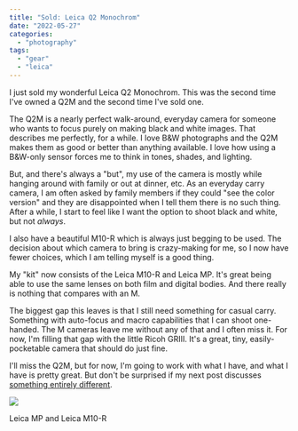 ```yaml
---
title: "Sold: Leica Q2 Monochrom"
date: "2022-05-27"
categories:
  - "photography"
tags:
  - "gear"
  - "leica"
---
```


I just sold my wonderful Leica Q2 Monochrom. This was the second time I've owned a Q2M and the second time I've sold one.

The Q2M is a nearly perfect walk-around, everyday camera for someone who wants to focus purely on making black and white images. That describes me perfectly, for a while. I love B&W photographs and the Q2M makes them as good or better than anything available. I love how using a B&W-only sensor forces me to think in tones, shades, and lighting.

But, and there's always a "but", my use of the camera is mostly while hanging around with family or out at dinner, etc. As an everyday carry camera, I am often asked by family members if they could "see the color version" and they are disappointed when I tell them there is no such thing. After a while, I start to feel like I want the option to shoot black and white, but not _always_.

I also have a beautiful M10-R which is always just begging to be used. The decision about which camera to bring is crazy-making for me, so I now have fewer choices, which I am telling myself is a good thing.

My "kit" now consists of the Leica M10-R and Leica MP. It's great being able to use the same lenses on both film and digital bodies. And there really is nothing that compares with an M.

The biggest gap this leaves is that I still need something for casual carry. Something with auto-focus and macro capabilities that I can shoot one-handed. The M cameras leave me without any of that and I often miss it. For now, I'm filling that gap with the little Ricoh GRIII. It's a great, tiny, easily-pocketable camera that should do just fine.

I'll miss the Q2M, but for now, I'm going to work with what I have, and what I have is pretty great. But don't be surprised if my next post discusses [something entirely different](https://leica-camera.com/en-US/photography/cameras/q/q2-reporter).

![](/img/2022/20220527-R0002244.jpg)

Leica MP and Leica M10-R
